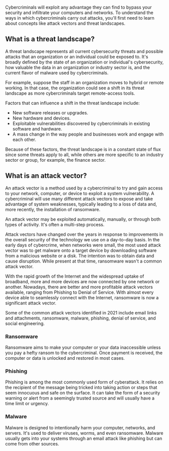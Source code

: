 Cybercriminals will exploit any advantage they can find to bypass your security and infiltrate your computers and networks. To understand the ways in which cybercriminals carry out attacks, you'll first need to learn about concepts like attack vectors and threat landscapes.

## What is a threat landscape?

A threat landscape represents all current cybersecurity threats and possible attacks that an organization or an individual could be exposed to. It's broadly defined by the state of an organization or individual's cybersecurity, how valuable the data in an organization or industry sector is, and the current flavor of malware used by cybercriminals.

For example, suppose the staff in an organization moves to hybrid or remote working. In that case, the organization could see a shift in its threat landscape as more cybercriminals target remote-access tools.

Factors that can influence a shift in the threat landscape include:

- New software releases or upgrades.
- New hardware and devices.
- Exploitable vulnerabilities discovered by cybercriminals in existing software and hardware.
- A mass change in the way people and businesses work and engage with each other.

Because of these factors, the threat landscape is in a constant state of flux since some threats apply to all, while others are more specific to an industry sector or group, for example, the finance sector.

## What is an attack vector?

An attack vector is a method used by a cybercriminal to try and gain access to your network, computer, or device to exploit a system vulnerability. A cybercriminal will use many different attack vectors to expose and take advantage of system weaknesses, typically leading to a loss of data and, more recently, the installation of ransomware.

An attack vector may be exploited automatically, manually, or through both types of activity. It's often a multi-step process.

Attack vectors have changed over the years in response to improvements in the overall security of the technology we use on a day-to-day basis. In the early days of cybercrime, when networks were small, the most used attack vector was to get malware onto a target device by downloading software from a malicious website or a disk. The intention was to obtain data and cause disruption. While present at that time, ransomware wasn't a common attack vector.

With the rapid growth of the Internet and the widespread uptake of broadband, more and more devices are now connected by one network or another. Nowadays, there are better and more profitable attack vectors available, ranging from Phishing to Denial of Service. With almost every device able to seamlessly connect with the Internet, ransomware is now a significant attack vector.

Some of the common attack vectors identified in 2021 include email links and attachments, ransomware, malware, phishing, denial of service, and social engineering.

### Ransomware

Ransomware aims to make your computer or your data inaccessible unless you pay a hefty ransom to the cybercriminal. Once payment is received, the computer or data is unlocked and restored in most cases.

### Phishing

Phishing is among the most commonly used form of cyberattack. It relies on the recipient of the message being tricked into taking action or steps that seem innocuous and safe on the surface. It can take the form of a security warning or alert from a seemingly trusted source and will usually have a time limit or urgency.

### Malware

Malware is designed to intentionally harm your computer, networks, and servers. It's used to deliver viruses, worms, and even ransomware. Malware usually gets into your systems through an email attack like phishing but can come from other sources.